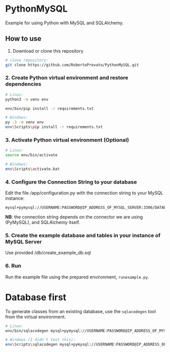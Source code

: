 # PythonMySQL
Example for using Python with MySQL and SQLAlchemy.

## How to use
1. Download or clone this repository
```bash
# clone repository:
git clone https://github.com/RobertoPrevato/PythonMySQL.git
```

### 2. Create Python virtual environment and restore dependencies

```bash
# Linux:
python3 -m venv env

env/bin/pip install -r requirements.txt
```

```bash
# Windows:
py -3 -m venv env
env\Scripts\pip install -r requirements.txt
```

### 3. Activate Python virtual environment (Optional)

```bash
# Linux:
source env/bin/activate
```

```bash
# Windows:
env\Scripts\activate.bat
```

### 4. Configure the Connection String to your database
Edit the file /app/configuration.py with the connection string to your MySQL instance:

```
mysql+pymysql://USERNAME:PASSWORD@IP_ADDRESS_OF_MYSQL_SERVER:3306/DATABASE_NAME
```

**NB**: the connection string depends on the connector we are using (PyMySQL), and SQLAlchemy itself.

### 5. Create the example database and tables in your instance of MySQL Server
Use provided /db/create_example_db.sql

### 6. Run
Run the example file using the prepared environment, `runexample.py`.

# Database first
To generate classes from an existing database, use the `sqlacodegen` tool from the virtual environment.

```bash
# Linux:
env/bin/sqlacodegen mysql+pymysql://USERNAME:PASSWORD@IP_ADDRESS_OF_MYSQL_SERVER:3306/DATABASE_NAME > entities.py

# Windows (I didn't test this):
env\Scripts\sqlacodegen mysql+pymysql://USERNAME:PASSWORD@IP_ADDRESS_OF_MYSQL_SERVER:3306/DATABASE_NAME > entities.py
```
